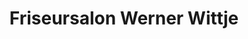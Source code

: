 ---
title: "Friseursalon Werner Wittje"
url: /edewecht/friseursalon-werner-wittje/
shop: Friseur
---
